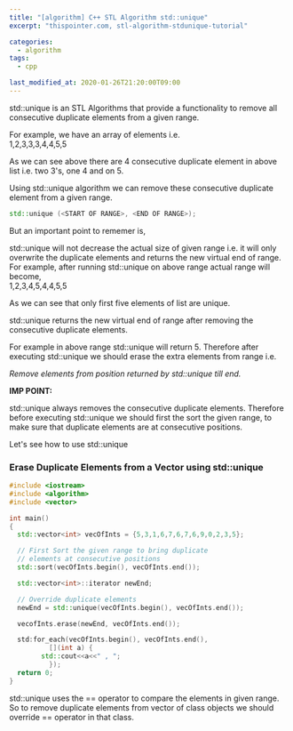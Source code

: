 ```yaml
---
title: "[algorithm] C++ STL Algorithm std::unique"
excerpt: "thispointer.com, stl-algorithm-stdunique-tutorial"

categories:
  - algorithm
tags:
  - cpp

last_modified_at: 2020-01-26T21:20:00T09:00
---
```

std::unique is an STL Algorithms that provide a functionality to remove all consecutive duplicate elements from a given range.  

For example, we have an array of elements i.e.  
1,2,3,3,3,4,4,5,5  

As we can see above there are 4 consecutive duplicate element in above list i.e. two 3's, one 4 and on 5.  

Using std::unique algorithm we can remove these consecutive duplicate element from a given range.  

```cpp 
std::unique (<START OF RANGE>, <END OF RANGE>);
```

But an important point to rememer is,  

std::unique will not decrease the actual size of given range i.e. it will only overwrite the duplicate elements and returns the new virtual end of range.  
For example, after running std::unique on above range actual range will become,  
1,2,3,4,5,4,4,5,5  

As we can see that only first five elements of list are unique.  

std::unique returns the new virtual end of range after removing the consecutive duplicate elements.  

For example in above range std::unique will return 5. Therefore after executing std::unique we should erase the extra elements from range i.e.  

*Remove elements from position returned by std::unique till end.*  

**IMP POINT:**  

std::unique always removes the consecutive duplicate elements. Therefore before executing std::unique we should first the sort the given range, to make sure that duplicate elements are at consecutive positions.  

Let's see how to use std::unique  

### **Erase Duplicate Elements from a Vector using std::unique**  

```cpp
#include <iostream>
#include <algorithm>
#include <vector>

int main()
{
  std::vector<int> vecOfInts = {5,3,1,6,7,6,7,6,9,0,2,3,5};

  // First Sort the given range to bring duplicate
  // elements at consecutive positions
  std::sort(vecOfInts.begin(), vecOfInts.end());

  std::vector<int>::iterator newEnd;

  // Override duplicate elements
  newEnd = std::unique(vecOfInts.begin(), vecOfInts.end());

  vecofInts.erase(newEnd, vecOfInts.end());

  std:for_each(vecOfInts.begin(), vecOfInts.end(),
	      [](int a) {
		std::cout<<a<<" , ";
	      });
  return 0;
}
```

std::unique uses the == operator to compare the elements in given range. So to remove duplicate elements from vector of class objects we should override == operator in that class.  

